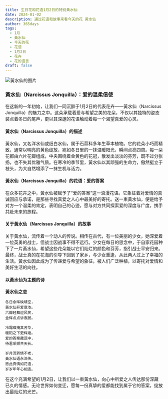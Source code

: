 ```yaml
---
title: 生日花和花语1月2日的特别黃水仙
date: 2024-01-02
description: 通过花语和故事来看今天的花 黃水仙
author: 365days
tags:
  - 1月
  - 黃水仙
  - 今天的花
  - 花语
  - 1月2日
  - 花卉
  - 花的语言
draft: false
---
```


![黃水仙的图片](https://cdn.pixabay.com/photo/2022/04/02/12/29/wild-daffodils-7106921_1280.jpg#center)


### 黃水仙（Narcissus Jonquilla）：爱的温柔信使

在这新的一年初始，让我们一同沉醉于1月2日的代表花卉——黃水仙（Narcissus Jonquilla）的魅力之中。这朵承载着爱与希望之美的花朵，不仅以其独特的姿态装点着冬日的尾声，更以其深邃的花语触动着每一个渴望真爱的心灵。

#### 黃水仙（Narcissus Jonquilla）的描述

黃水仙，又名洋水仙或纸白水仙，属于石蒜科多年生草本植物。它的花朵小巧而精致，通常以明亮的黄色绽放，宛如冬日里的一抹温暖阳光，瞬间点亮四周。每一朵花都由六片花瓣组成，中央围绕着金黄色的花冠，散发出淡淡的芬芳，既不过分张扬，也不失其优雅气质。在寒冷的季节里，黃水仙以其顽强的生命力，傲然挺立于枝头，为大自然增添了一抹生机与活力。

#### 黃水仙（Narcissus Jonquilla）的花语：爱的答案

在众多花卉之中，黃水仙被赋予了“爱的答案”这一浪漫花语。它象征着对爱情的真诚回应与承诺，是那些寻找真爱之人心中最美好的寄托。送一束黃水仙，便是给予对方一个温柔的肯定，表明自己的心迹，愿与对方共同探索爱的深度与广度，携手共赴未来的旅程。

#### 关于黃水仙（Narcissus Jonquilla）的故事

关于黃水仙，流传着一个动人的传说。相传在古代，有一位美丽的少女，她深爱着一位英勇的战士，但战士因战事不得不远行。少女在每日的思念中，于自家花园种下了一片黃水仙，希望这些花朵能以它们灿烂的颜色和芬芳，指引战士平安归来。最终，战士真的在花海的引导下回到了家乡，与少女重逢，从此两人过上了幸福的生活。黃水仙因此成为了传递爱与希望的象征，被人们广泛种植，以寄托对爱情和美好生活的向往。

#### 以黃水仙为主题的诗

**黃水仙之恋**

	冬日余晖映晴空，  
	黃水仙开爱意浓。  
	六瓣轻舞迎风笑，  
	金辉点点诉衷肠。
	
	冷霜难掩其芳华，  
	暖阳之下更辉煌。  
	爱的答案藏蕊中，  
	待君采撷共天长。
	
	岁月流转情不老，  
	黃水仙语永流传。  
	愿此真情如花语，  
	岁岁年年心相连。

在这个充满希望的1月2日，让我们以一束黃水仙，向心中所爱之人传达那份深藏已久的情感。无论世界如何变迁，愿每一份真挚的爱都能找到属于它的答案，绽放出最灿烂的光芒。

